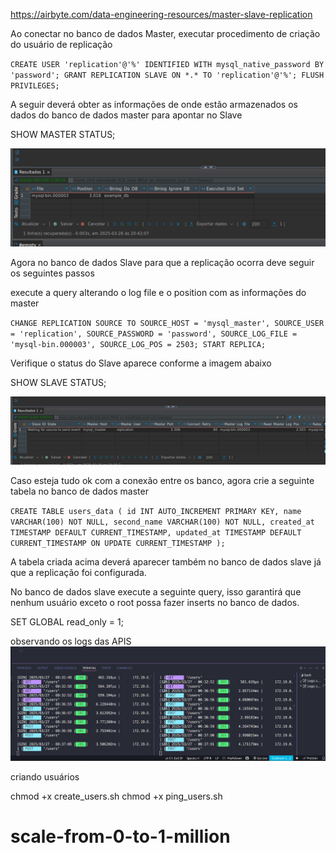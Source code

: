 https://airbyte.com/data-engineering-resources/master-slave-replication

Ao conectar no banco de dados Master, executar procedimento de criação do usuário de replicação

`CREATE USER 'replication'@'%' IDENTIFIED WITH mysql_native_password BY 'password';
GRANT REPLICATION SLAVE ON *.* TO 'replication'@'%';
FLUSH PRIVILEGES;`

A seguir deverá obter as informações de onde estão armazenados os dados do banco de dados master para apontar no Slave

SHOW MASTER STATUS;

![alt text](imgs/master_status.png)

Agora no banco de dados Slave para que a replicação ocorra deve seguir os seguintes passos

execute a query alterando o log file e o position com as informações do master

`CHANGE REPLICATION SOURCE TO
    SOURCE_HOST = 'mysql_master',
    SOURCE_USER = 'replication',
    SOURCE_PASSWORD = 'password',
    SOURCE_LOG_FILE = 'mysql-bin.000003',
    SOURCE_LOG_POS = 2503;
START REPLICA;
`

Verifique o status do Slave aparece conforme a imagem abaixo

SHOW SLAVE STATUS;

![alt text](imgs/slave_status.png)

Caso esteja tudo ok com a conexão entre os banco, agora crie a seguinte tabela no banco de dados master

`CREATE TABLE users_data (
    id INT AUTO_INCREMENT PRIMARY KEY,
    name VARCHAR(100) NOT NULL,
    second_name VARCHAR(100) NOT NULL,
    created_at TIMESTAMP DEFAULT CURRENT_TIMESTAMP,
    updated_at TIMESTAMP DEFAULT CURRENT_TIMESTAMP ON UPDATE CURRENT_TIMESTAMP
);
`

A tabela criada acima deverá aparecer também no banco de dados slave já que a replicação foi configurada.

No banco de dados slave execute a seguinte query, isso garantirá que nenhum usuário exceto o root possa fazer inserts no banco de dados.

SET GLOBAL read_only = 1;

observando os logs das APIS
![alt text](imgs/api_log.png)

criando usuários

chmod +x create_users.sh
chmod +x ping_users.sh
# scale-from-0-to-1-million
